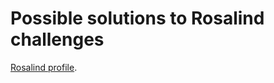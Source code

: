 # Possible solutions to Rosalind challenges

[Rosalind profile](http://rosalind.info/users/joaopalmeiro/).
